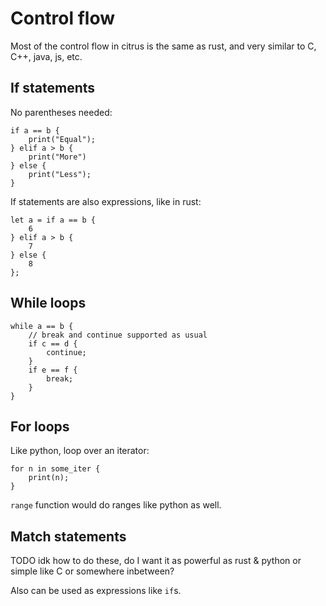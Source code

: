 # Control flow

Most of the control flow in citrus is the same as rust, and very similar to C, C++, java, js, etc.

## If statements

No parentheses needed:

```citrus
if a == b {
    print("Equal");
} elif a > b {
    print("More")
} else {
    print("Less");
}
```

If statements are also expressions, like in rust:

```citrus
let a = if a == b {
    6
} elif a > b {
    7
} else {
    8
};
```

## While loops

```citrus
while a == b {
    // break and continue supported as usual
    if c == d {
        continue;
    }
    if e == f {
        break;
    }
}
```

## For loops

Like python, loop over an iterator:

```citrus
for n in some_iter {
    print(n);
}
```

`range` function would do ranges like python as well.

## Match statements

TODO idk how to do these, do I want it as powerful as rust & python or simple like C or somewhere inbetween?

Also can be used as expressions like `if`s.

